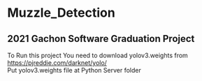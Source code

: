 # Muzzle_Detection
## 2021 Gachon Software Graduation Project  
To Run this project You need to download yolov3.weights from https://pjreddie.com/darknet/yolo/  
Put yolov3.weights file at Python Server folder
